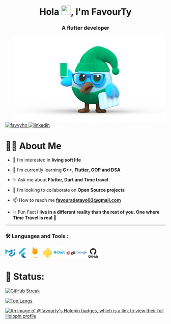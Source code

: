 <h1 align="center">Hola <img src="https://media.giphy.com/media/hvRJCLFzcasrR4ia7z/giphy.gif" width="30px" height="30px2" />, I'm FavourTy</h1>
<h3 align="center">A flutter developer</h3>
<img align='right' alt='avatar' width='480' src="favDash.png">

<p align="left"> 
  <a href="https://twitter.com/favvyhn" target="blank">
    <img src="https://img.shields.io/twitter/follow/favvyhn?logo=twitter&style=for-the-badge" alt="favvyhn" />
  </a>
  <a href="https://www.linkedin.com/in/adeyemi-favour-adetayo-72800222a/" target="blank">
    <img src="https://img.shields.io/badge/LinkedIn--_.svg?style=social&logo=linkedin" alt="linkedin" height='28px'  />
  </a>

 # :woman_technologist: About Me

- 👀 I’m interested in **living soft life**
  
- 🌱 I’m currently learning **C++, Flutter, OOP and  DSA**
  
- ✨ Ask me about **Flutter, Dart and Time travel**
  
- 💞️ I’m looking to collaborate on **Open Source projects**
  
- 📫 How to reach me **favouradetayo03@gmail.com**
  
- 💥 Fun Fact **I live in a different reality than the rest of you. One where Time Travel is real 🏹**
---


### :hammer_and_wrench: Languages and Tools :
<div>
  <img src="https://github.com/devicons/devicon/blob/master/icons/materialui/materialui-original.svg" title="Material UI" alt="Material UI" width="30" height="30"/>&nbsp;
  <img src="https://github.com/devicons/devicon/blob/master/icons/flutter/flutter-original.svg" title="Flutter" alt="Flutter" width="30" height="30"/>&nbsp;
  <img src="https://github.com/devicons/devicon/blob/master/icons/firebase/firebase-plain-wordmark.svg" title="Firebase" alt="Firebase" width="34" height="34"/>&nbsp;
    <img src= "https://raw.githubusercontent.com/devicons/devicon/55609aa5bd817ff167afce0d965585c92040787a/icons/python/python-plain.svg"title="Python" **alt="Python" width="30" height="30"/>
   <img src="https://raw.githubusercontent.com/devicons/devicon/55609aa5bd817ff167afce0d965585c92040787a/icons/dart/dart-plain-wordmark.svg" title="Dart" **alt="Dart" width="35" height="35"/>
   <img src="https://github.com/devicons/devicon/blob/master/icons/git/git-original-wordmark.svg" title="Git" **alt="Git" width="30" height="30"/>
   <img src="https://raw.githubusercontent.com/devicons/devicon/55609aa5bd817ff167afce0d965585c92040787a/icons/google/google-plain-wordmark.svg" title="Google" **alt="Google" width="33" height="33"/>
    <img src="https://raw.githubusercontent.com/devicons/devicon/55609aa5bd817ff167afce0d965585c92040787a/icons/github/github-original-wordmark.svg" title="GitHub" **alt="GitHub" width="30" height="30"/>
</div>
 
 
# 🚀 Status:
  
 [![GitHub Streak](https://streak-stats.demolab.com?user=favourTy&theme=github-dark)](https://git.io/streak-stats)


 [![Top Langs](https://github-readme-stats.vercel.app/api/top-langs/?username=favourTy&layout=compact&theme=vision-friendly-dark)](https://github.com/anuraghazra/github-readme-stats)
 
 [![An image of @favourty's Holopin badges, which is a link to view their full Holopin profile](https://holopin.me/favourty)](https://holopin.io/@favourty)

<!---
FavourTy/FavourTy is a ✨ special ✨ repository because its `README.md` (this file) appears on your GitHub profile.

You can click the Preview link to take a look at your changes.
--->
